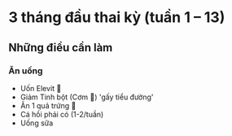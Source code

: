 # 3 tháng đầu thai kỳ (tuần 1 – 13)

## Những điều cần làm

### Ăn uống

- Uốn Elevit 💊
- Giảm Tinh bột (Cơm 🍚) 'gấy tiểu đường'
- Ăn 1 quả trứng 🥚
- Cá hồi phải có (1-2/tuần)
- Uống sữa
